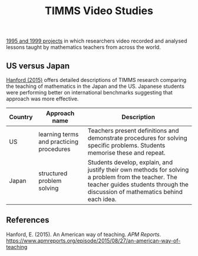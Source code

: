 ﻿---
tags: teaching-mathematics
title: TIMMS Video Studies
type: note
---
[1995 and 1999 projects](https://nces.ed.gov/TIMSS/video.asp) in which researchers video recorded and analysed lessons taught by mathematics teachers from across the world. 

## US versus Japan

[Hanford (2015)](https://www.apmreports.org/episode/2015/08/27/an-american-way-of-teaching) offers detailed descriptions of TIMMS research comparing the teaching of mathematics in the Japan and the US. Japanese students were performing better on international benchmarks suggesting that approach was more effective.

| Country | Approach name | Description |
| ------- | ------------- | ----------- |
| US | learning terms and practicing procedures | Teachers present definitions and demonstrate procedures for solving specific problems. Students memorise these and repeat. |
| Japan | structured problem solving | Students develop, explain, and justify their own methods for solving a problem from the teacher. The teacher guides students through the discussion of mathematics behind each idea. |

## References

Hanford, E. (2015). An American way of teaching. *APM Reports*. <https://www.apmreports.org/episode/2015/08/27/an-american-way-of-teaching>